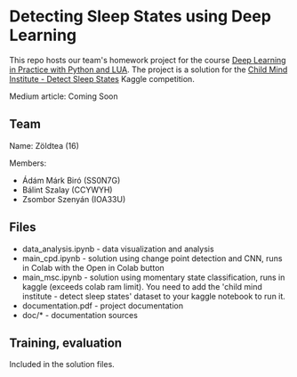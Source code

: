 # Detecting Sleep States using Deep Learning

This repo hosts our team's homework project for the course [Deep Learning in Practice with Python and LUA](http://smartlab.tmit.bme.hu/oktatas-deep-learning). The project is a solution for the [Child Mind Institute - Detect Sleep States](https://www.kaggle.com/competitions/child-mind-institute-detect-sleep-states/) Kaggle competition.

Medium article: Coming Soon

## Team
Name: Zöldtea (16)

Members:
- Ádám Márk Biró (SS0N7G)
- Bálint Szalay (CCYWYH)
- Zsombor Szenyán (IOA33U)

## Files
- data_analysis.ipynb - data visualization and analysis
- main_cpd.ipynb - solution using change point detection and CNN, runs in Colab with the Open in Colab button
- main_msc.ipynb - solution using momentary state classification, runs in kaggle (exceeds colab ram limit). You need to add the 'child mind institute - detect sleep states' dataset to your kaggle notebook to run it.
- documentation.pdf - project documentation
- doc/* - documentation sources

## Training, evaluation

Included in the solution files.
